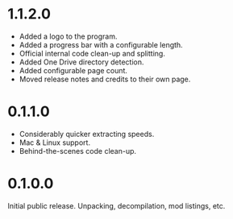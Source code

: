 # 1.1.2.0
* Added a logo to the program.
* Added a progress bar with a configurable length.
* Official internal code clean-up and splitting.
* Added One Drive directory detection.
* Added configurable page count.
* Moved release notes and credits to their own page.

# 0.1.1.0
* Considerably quicker extracting speeds.
* Mac & Linux support.
* Behind-the-scenes code clean-up.

# 0.1.0.0
Initial public release. Unpacking, decompilation, mod listings, etc.
